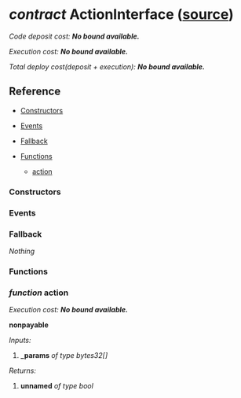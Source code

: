 # *contract* ActionInterface ([source](https://github.com/daostack/daostack/tree/master/./contracts/controller/Avatar.sol))
*Code deposit cost: **No bound available.***

*Execution cost: **No bound available.***

*Total deploy cost(deposit + execution): **No bound available.***

> 

## Reference
- [Constructors](#constructors)

- [Events](#events)

- [Fallback](#fallback)
- [Functions](#functions)
    - [action](#function-action)
### Constructors

### Events

### Fallback
*Nothing*
### Functions
### *function* action

*Execution cost: **No bound available.***

**nonpayable**

*Inputs:*
1. **_params** *of type bytes32[]*

*Returns:*
1. **unnamed** *of type bool*


